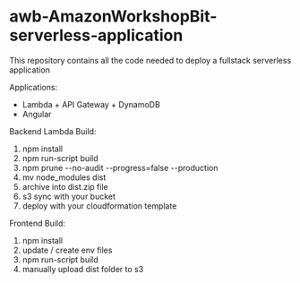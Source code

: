 # awb-AmazonWorkshopBit-serverless-application
This repository contains all the code needed to deploy a fullstack serverless application

Applications:
- Lambda + API Gateway + DynamoDB
- Angular


Backend Lambda Build:
1) npm install
2) npm run-script build
3) npm prune --no-audit --progress=false --production
4) mv node_modules dist
5) archive into dist.zip file
6) s3 sync with your bucket
7) deploy with your cloudformation template

Frontend Build:
1) npm install
2) update / create env files
3) npm run-script build
4) manually upload dist folder to s3 